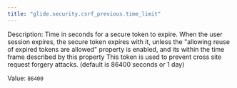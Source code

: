 ```yaml
---
title: "glide.security.csrf_previous.time_limit"
---
```


Description: Time in seconds for a secure token to expire.  When the user session expires, the secure token expires with it, unless the "allowing reuse of expired tokens are allowed" property is enabled, and its within the time frame described by this property This token is used to prevent cross site request forgery attacks. (default is 86400 seconds or 1 day)

Value: `86400`
